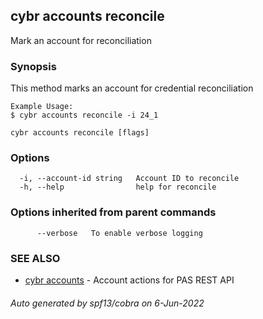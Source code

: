 ## cybr accounts reconcile

Mark an account for reconciliation

### Synopsis

This method marks an account for credential reconciliation
	
	Example Usage:
	$ cybr accounts reconcile -i 24_1

```
cybr accounts reconcile [flags]
```

### Options

```
  -i, --account-id string   Account ID to reconcile
  -h, --help                help for reconcile
```

### Options inherited from parent commands

```
      --verbose   To enable verbose logging
```

### SEE ALSO

* [cybr accounts](cybr_accounts.md)	 - Account actions for PAS REST API

###### Auto generated by spf13/cobra on 6-Jun-2022
